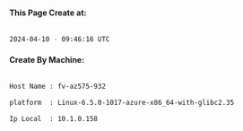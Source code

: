 
   
#### This Page Create at:

```bash

2024-04-10 - 09:46:16 UTC

```

#### Create By Machine:

```bash

Host Name : fv-az575-932

platform  : Linux-6.5.0-1017-azure-x86_64-with-glibc2.35

Ip Local  : 10.1.0.158

```

